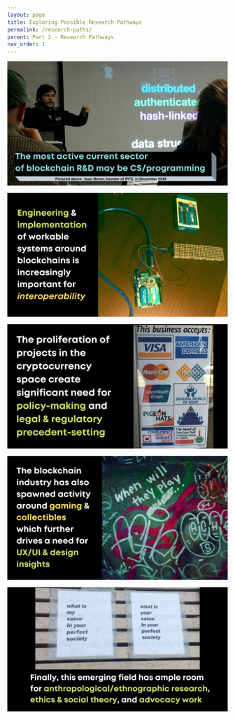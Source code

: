 ```yaml
---
layout: page
title: Exploring Possible Research Pathways
permalink: /research-paths/
parent: Part 2 - Research Pathways
nav_order: 1
---
```


![Research Pathways 1](figures/research-1.png)
<br>

![Research Pathways 2](figures/research-2.png)
<br>

![Research Pathways 3](figures/research-3.png)
<br>

![Research Pathways 4](figures/research-4.png)
<br>

![Research Pathways 5](figures/research-5.png)
<br>